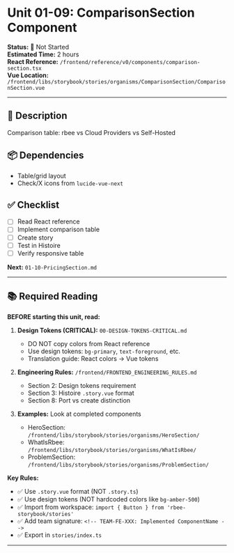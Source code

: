 # Unit 01-09: ComparisonSection Component

**Status:** 🔴 Not Started  
**Estimated Time:** 2 hours  
**React Reference:** `/frontend/reference/v0/components/comparison-section.tsx`  
**Vue Location:** `/frontend/libs/storybook/stories/organisms/ComparisonSection/ComparisonSection.vue`

---

## 🎯 Description
Comparison table: rbee vs Cloud Providers vs Self-Hosted

## 📦 Dependencies
- Table/grid layout
- Check/X icons from `lucide-vue-next`

## ✅ Checklist
- [ ] Read React reference
- [ ] Implement comparison table
- [ ] Create story
- [ ] Test in Histoire
- [ ] Verify responsive table

**Next:** `01-10-PricingSection.md`

---

## 📚 Required Reading

**BEFORE starting this unit, read:**

1. **Design Tokens (CRITICAL):** `00-DESIGN-TOKENS-CRITICAL.md`
   - DO NOT copy colors from React reference
   - Use design tokens: `bg-primary`, `text-foreground`, etc.
   - Translation guide: React colors → Vue tokens

2. **Engineering Rules:** `/frontend/FRONTEND_ENGINEERING_RULES.md`
   - Section 2: Design tokens requirement
   - Section 3: Histoire `.story.vue` format
   - Section 8: Port vs create distinction

3. **Examples:** Look at completed components
   - HeroSection: `/frontend/libs/storybook/stories/organisms/HeroSection/`
   - WhatIsRbee: `/frontend/libs/storybook/stories/organisms/WhatIsRbee/`
   - ProblemSection: `/frontend/libs/storybook/stories/organisms/ProblemSection/`

**Key Rules:**
- ✅ Use `.story.vue` format (NOT `.story.ts`)
- ✅ Use design tokens (NOT hardcoded colors like `bg-amber-500`)
- ✅ Import from workspace: `import { Button } from 'rbee-storybook/stories'`
- ✅ Add team signature: `<!-- TEAM-FE-XXX: Implemented ComponentName -->`
- ✅ Export in `stories/index.ts`

---

